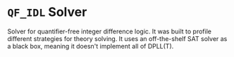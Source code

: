 # `QF_IDL` Solver

Solver for quantifier-free integer difference logic. It was built to profile
different strategies for theory solving. It uses an off-the-shelf SAT solver as
a black box, meaning it doesn't implement all of DPLL(T).
